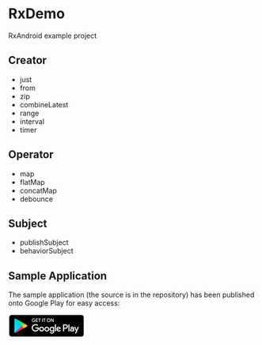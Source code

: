 # RxDemo  
RxAndroid example project
## Creator
* just
* from
* zip
* combineLatest
* range
* interval
* timer

## Operator
* map
* flatMap
* concatMap
* debounce

## Subject
* publishSubject
* behaviorSubject

## Sample Application
The sample application (the source is in the repository) has been published onto Google Play for easy access:

[![Get it on Google Play](https://raw.githubusercontent.com/JuL1205/RxAndroid-Example/master/images/googleplay.png)](https://play.google.com/store/apps/details?id=com.funtory.rxAndroidTest)
